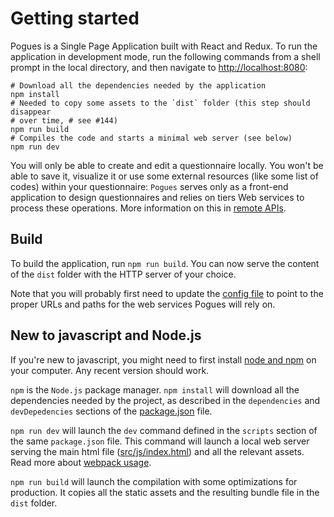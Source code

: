 # Getting started

Pogues is a Single Page Application built with React and Redux. To run the application in development mode, run the following commands from a shell prompt in the local directory, and then navigate to [http://localhost:8080](http://localhost:8080):

```
# Download all the dependencies needed by the application
npm install
# Needed to copy some assets to the `dist` folder (this step should disappear
# over time, # see #144)
npm run build
# Compiles the code and starts a minimal web server (see below)
npm run dev 
```

You will only be able to create and edit a questionnaire locally. You won't be able to save it, visualize it or use some external resources (like some list of codes) within your questionnaire: `Pogues` serves only as a front-end application to design questionnaires and relies on tiers Web services to process these operations. More information on this in [remote APIs](./remote-apis/README.md).

## Build

To build the application, run `npm run build`. You can now serve the content of the `dist` folder with the HTTP server of your choice.

Note that you will probably first need to update the [config file](https://github.com/InseeFr/Pogues/blob/master/src/js/config/config.js) to point to the proper URLs and paths for the web services Pogues will rely on.

## New to javascript and Node.js

If you're new to javascript, you might need to first install [node and npm](https://nodejs.org/en/download/) on your computer. Any recent version should work.

`npm` is the `Node.js` package manager. `npm install` will download all the dependencies needed by the project, as described in the `dependencies` and `devDepedencies` sections of the [package.json](https://github.com/InseeFr/Pogues/blob/master/package.json) file.

`npm run dev` will launch the `dev` command defined in the `scripts` section of the same `package.json` file. This command will launch a local web server serving the main html file ([src/js/index.html](https://github.com/InseeFr/Pogues/blob/master/src/index.html)) and all the relevant assets. Read more about [webpack usage](./application/build-process.md).

`npm run build` will launch the compilation with some optimizations for production. It copies all the static assets and the resulting bundle file in the `dist` folder.